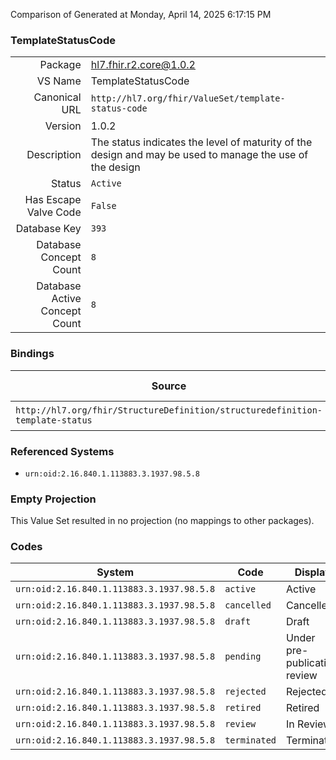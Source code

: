 Comparison of 
Generated at Monday, April 14, 2025 6:17:15 PM

### TemplateStatusCode

|      |     |
| ---: | --- |
| Package | hl7.fhir.r2.core@1.0.2 |
| VS Name | TemplateStatusCode |
| Canonical URL | `http://hl7.org/fhir/ValueSet/template-status-code` |
| Version | 1.0.2 |
| Description | The status indicates the level of maturity of the design and may be used to manage the use of the design |
| Status | `Active` |
| Has Escape Valve Code | `False` |
| Database Key | `393` |
| Database Concept Count | `8` |
| Database Active Concept Count | `8` |
### Bindings

| Source | Element | Binding | Strength | Element Short |
| ------ | ------- | ------- | -------- | ------------- |
| `http://hl7.org/fhir/StructureDefinition/structuredefinition-template-status` | `Extension.valueCode` | `http://hl7.org/fhir/ValueSet/template-status-code` | `Required` | Value of extension |

### Referenced Systems

* `urn:oid:2.16.840.1.113883.3.1937.98.5.8`
### Empty Projection

This Value Set resulted in no projection (no mappings to other packages).

### Codes

| System | Code | Display |
| ------ | ---- | ------- |
| `urn:oid:2.16.840.1.113883.3.1937.98.5.8` | `active` | Active |
| `urn:oid:2.16.840.1.113883.3.1937.98.5.8` | `cancelled` | Cancelled |
| `urn:oid:2.16.840.1.113883.3.1937.98.5.8` | `draft` | Draft |
| `urn:oid:2.16.840.1.113883.3.1937.98.5.8` | `pending` | Under pre-publication review |
| `urn:oid:2.16.840.1.113883.3.1937.98.5.8` | `rejected` | Rejected |
| `urn:oid:2.16.840.1.113883.3.1937.98.5.8` | `retired` | Retired |
| `urn:oid:2.16.840.1.113883.3.1937.98.5.8` | `review` | In Review |
| `urn:oid:2.16.840.1.113883.3.1937.98.5.8` | `terminated` | Terminated |
